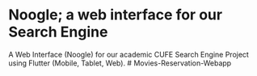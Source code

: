 # Noogle; a web interface for our Search Engine

A Web Interface (Noogle) for our academic CUFE Search Engine Project using Flutter (Mobile, Tablet, Web).
#   M o v i e s - R e s e r v a t i o n - W e b a p p  
 